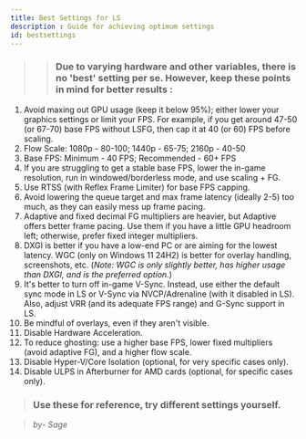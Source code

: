 ```yaml
---
title: Best Settings for LS
description : Guide for achieving optimum settings
id: bestsettings
---
```


>>### Due to varying hardware and other variables, there is no 'best' setting per se. However, keep these points in mind for better results :	
	
1.  Avoid maxing out GPU usage (keep it below 95%); either lower your graphics settings or limit your FPS. For example, if you get around 47-50 (or 67-70) base FPS without LSFG, then cap it at 40 (or 60) FPS before scaling.
2.  Flow Scale: 1080p - 80-100; 1440p - 65-75; 2160p - 40-50
3.  Base FPS: Minimum - 40 FPS; Recommended - 60+ FPS
4.  If you are struggling to get a stable base FPS, lower the in-game resolution, run in windowed/borderless mode, and use scaling + FG.
5.  Use RTSS (with Reflex Frame Limiter) for base FPS capping.
6.  Avoid lowering the queue target and max frame latency (ideally 2-5) too much, as they can easily mess up frame pacing.
7.  Adaptive and fixed decimal FG multipliers are heavier, but Adaptive offers better frame pacing. Use them if you have a little GPU headroom left; otherwise, prefer fixed integer multipliers.
8.  DXGI is better if you have a low-end PC or are aiming for the lowest latency. WGC (only on Windows 11 24H2) is better for overlay handling, screenshots, etc. (*Note: WGC is only slightly better, has higher usage than DXGI, and is the preferred option.*)
9.  It's better to turn off in-game V-Sync. Instead, use either the default sync mode in LS or V-Sync via NVCP/Adrenaline (with it disabled in LS). Also, adjust VRR (and its adequate FPS range) and G-Sync support in LS.
10. Be mindful of overlays, even if they aren't visible.
11. Disable Hardware Acceleration.
12. To reduce ghosting: use a higher base FPS, lower fixed multipliers (avoid adaptive FG), and a higher flow scale.
13. Disable Hyper-V/Core Isolation (optional, for very specific cases only).
14. Disable ULPS in Afterburner for AMD cards (optional, for specific cases only).

>### Use these for reference, try different settings yourself.	

> *by- Sage*